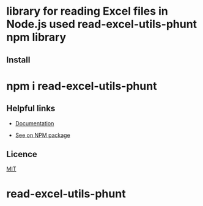 # library for reading  Excel files in Node.js used read-excel-utils-phunt npm library
## Install

# npm i read-excel-utils-phunt


## Helpful links
- [Documentation](https://github.com/chutieuhamchoi/read-excel-utils-phunt)

- [See on NPM package](https://www.npmjs.com/package/read-excel-utils-phunt)

## Licence
[MIT](./LICENSE)
# read-excel-utils-phunt
